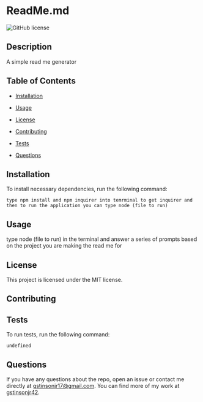 # ReadMe.md
  ![GitHub license](https://img.shields.io/badge/license-MIT-blue.svg)

## Description

A simple read me generator

## Table of Contents 

* [Installation](#installation)

* [Usage](#usage)

* [License](#license)

* [Contributing](#contributing)

* [Tests](#tests)

* [Questions](#questions)

## Installation

To install necessary dependencies, run the following command:

```
type npm install and npm inquirer into temrminal to get inquirer and then to run the application you can type node (file to run)
```

## Usage

type node (file to run) in the terminal and answer a series of prompts based on the project you are making the read me for

## License

This project is licensed under the MIT license.
  
## Contributing



## Tests

To run tests, run the following command:

```
undefined
```

## Questions

If you have any questions about the repo, open an issue or contact me directly at gstinsonjr17@gmail.com. You can find more of my work at [gstinsonjr42](https://github.com/undefined/).

